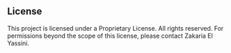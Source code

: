 ## License
This project is licensed under a Proprietary License. All rights reserved. For permissions beyond the scope of this license, please contact Zakaria El Yassini.
